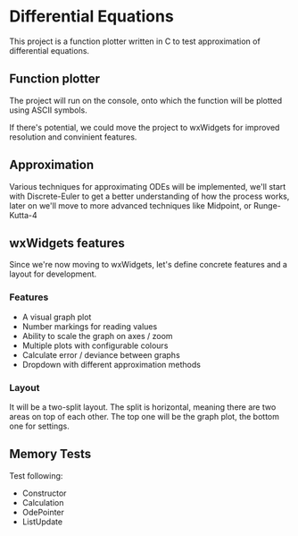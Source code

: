 # Differential Equations

This project is a function plotter written in C to test approximation of differential equations.

## Function plotter

The project will run on the console, onto which the function will be plotted using ASCII symbols.

If there's potential, we could move the project to wxWidgets for improved resolution and
convinient features.

## Approximation

Various techniques for approximating ODEs will be implemented, we'll start with Discrete-Euler to get
a better understanding of how the process works, later on we'll move to more advanced techniques
like Midpoint, or Runge-Kutta-4

## wxWidgets features

Since we're now moving to wxWidgets, let's define concrete features and a layout for development.

### Features

- A visual graph plot
- Number markings for reading values
- Ability to scale the graph on axes / zoom
- Multiple plots with configurable colours
- Calculate error / deviance between graphs
- Dropdown with different approximation methods

### Layout

It will be a two-split layout. The split is horizontal, meaning there are two areas on top of each other.
The top one will be the graph plot, the bottom one for settings.

## Memory Tests

Test following:

- Constructor
- Calculation
- OdePointer
- ListUpdate
